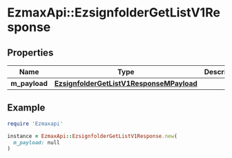 # EzmaxApi::EzsignfolderGetListV1Response

## Properties

| Name | Type | Description | Notes |
| ---- | ---- | ----------- | ----- |
| **m_payload** | [**EzsignfolderGetListV1ResponseMPayload**](EzsignfolderGetListV1ResponseMPayload.md) |  |  |

## Example

```ruby
require 'Ezmaxapi'

instance = EzmaxApi::EzsignfolderGetListV1Response.new(
  m_payload: null
)
```

